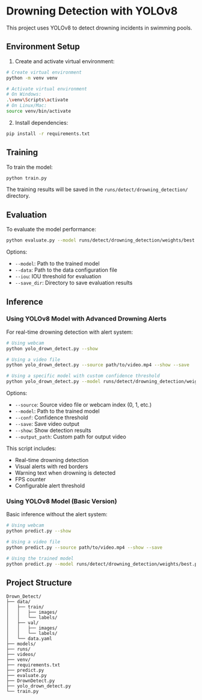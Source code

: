 # Drowning Detection with YOLOv8

This project uses YOLOv8 to detect drowning incidents in swimming pools.

## Environment Setup

1. Create and activate virtual environment:
```bash
# Create virtual environment
python -m venv venv

# Activate virtual environment
# On Windows:
.\venv\Scripts\activate
# On Linux/Mac:
source venv/bin/activate
```

2. Install dependencies:
```bash
pip install -r requirements.txt
```

## Training

To train the model:
```bash
python train.py
```

The training results will be saved in the `runs/detect/drowning_detection/` directory.

## Evaluation

To evaluate the model performance:
```bash
python evaluate.py --model runs/detect/drowning_detection/weights/best.pt
```

Options:
- `--model`: Path to the trained model
- `--data`: Path to the data configuration file
- `--iou`: IOU threshold for evaluation
- `--save_dir`: Directory to save evaluation results

## Inference

### Using YOLOv8 Model with Advanced Drowning Alerts

For real-time drowning detection with alert system:
```bash
# Using webcam
python yolo_drown_detect.py --show

# Using a video file
python yolo_drown_detect.py --source path/to/video.mp4 --show --save

# Using a specific model with custom confidence threshold
python yolo_drown_detect.py --model runs/detect/drowning_detection/weights/best.pt --conf 0.25 --output_path output_video.mp4
```

Options:
- `--source`: Source video file or webcam index (0, 1, etc.)
- `--model`: Path to the trained model
- `--conf`: Confidence threshold
- `--save`: Save video output
- `--show`: Show detection results
- `--output_path`: Custom path for output video

This script includes:
- Real-time drowning detection
- Visual alerts with red borders
- Warning text when drowning is detected
- FPS counter
- Configurable alert threshold

### Using YOLOv8 Model (Basic Version)

Basic inference without the alert system:
```bash
# Using webcam
python predict.py --show

# Using a video file
python predict.py --source path/to/video.mp4 --show --save

# Using the trained model
python predict.py --model runs/detect/drowning_detection/weights/best.pt --conf 0.25
```

## Project Structure

```
Drown_Detect/
├── data/
│   ├── train/
│   │   ├── images/
│   │   └── labels/
│   ├── val/
│   │   ├── images/
│   │   └── labels/
│   └── data.yaml
├── models/
├── runs/
├── videos/
├── venv/
├── requirements.txt
├── predict.py
├── evaluate.py
├── DrownDetect.py
├── yolo_drown_detect.py
└── train.py
``` 
